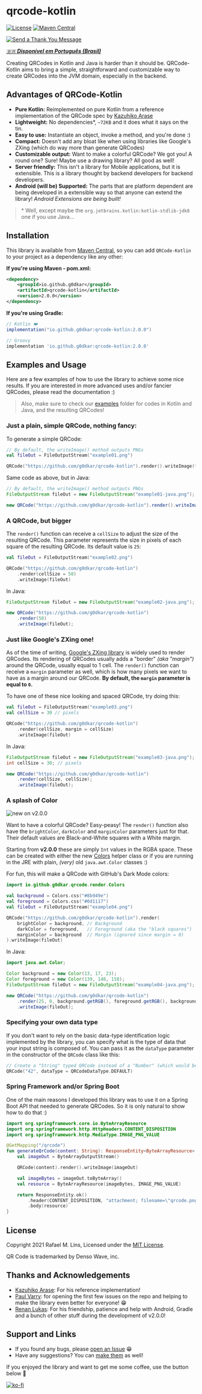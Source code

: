 # qrcode-kotlin

[![License](https://img.shields.io/github/license/g0dkar/qrcode-kotlin)](LICENSE)
[![Maven Central](https://img.shields.io/maven-central/v/io.github.g0dkar/qrcode-kotlin.svg?label=Maven%20Central)](https://search.maven.org/search?q=g:%22io.github.g0dkar%22%20AND%20a:%22qrcode-kotlin%22)

[![Send a Thank You Message](https://img.shields.io/badge/Send%20a-Thank%20You%20Message-green?style=for-the-badge)](https://saythanks.io/to/g0dkar)

[_:brazil: **Disponível em Português (Brasil)**_](README.pt_BR.md)

Creating QRCodes in Kotlin and Java is harder than it should be. QRCode-Kotlin aims to bring a simple, straightforward
and customizable way to create QRCodes into the JVM domain, especially in the backend.

## Advantages of QRCode-Kotlin

* **Pure Kotlin:** Reimplemented on pure Kotlin from a reference implementation of the QRCode spec
  by [Kazuhiko Arase](https://github.com/kazuhikoarase/qrcode-generator)
* **Lightweight:** No dependencies*, `~72KB` and it does what it says on the tin.
* **Easy to use:** Instantiate an object, invoke a method, and you're done :)
* **Compact:** Doesn't add any bloat like when using libraries like Google's ZXing (which do way more than generate
  QRCodes)
* **Customizable output:** Want to make a colorful QRCode? We got you! A round one? Sure! Maybe use a drawing library?
  All good as well!
* **Server friendly:** This isn't a library for Mobile applications, but it is extensible. This is a library thought by
  backend developers for backend developers.
* **Android (will be) Supported:** The parts that are platform dependent are being developed in a extensible way so that
  anyone can extend the library! _Android Extensions are being built!_

>\* Well, except maybe the `org.jetbrains.kotlin:kotlin-stdlib-jdk8` one if you use Java...

## Installation

This library is available from [Maven Central](https://search.maven.org/artifact/io.github.g0dkar/qrcode-kotlin/2.0.0/qrcode-kotlin),
so you can add `QRCode-Kotlin` to your project as a dependency like any other:

**If you're using Maven - pom.xml:**

```xml
<dependency>
    <groupId>io.github.g0dkar</groupId>
    <artifactId>qrcode-kotlin</artifactId>
    <version>2.0.0</version>
</dependency>
```

**If you're using Gradle:**

```groovy
// Kotlin ❤️
implementation("io.github.g0dkar:qrcode-kotlin:2.0.0")

// Groovy
implementation 'io.github.g0dkar:qrcode-kotlin:2.0.0'
```

## Examples and Usage

Here are a few examples of how to use the library to achieve some nice results. If you are interested in more advanced
uses and/or fancier QRCodes, please read the documentation :)

>Also, make sure to check our [examples](examples) folder for codes in Kotlin and Java, and the resulting QRCodes!

### Just a plain, simple QRCode, nothing fancy:

To generate a simple QRCode:

```kotlin
// By default, the writeImage() method outputs PNGs
val fileOut = FileOutputStream("example01.png")

QRCode("https://github.com/g0dkar/qrcode-kotlin").render().writeImage(fileOut)
```

Same code as above, but in Java:

```java
// By default, the writeImage() method outputs PNGs
FileOutputStream fileOut = new FileOutputStream("example01-java.png");

new QRCode("https://github.com/g0dkar/qrcode-kotlin").render().writeImage(fileOut);
```

### A QRCode, but bigger

The `render()` function can receive a `cellSize` to adjust the size of the resulting QRCode. This parameter represents
the size in pixels of each square of the resulting QRCode. Its default value is `25`:

```kotlin
val fileOut = FileOutputStream("example02.png")

QRCode("https://github.com/g0dkar/qrcode-kotlin")
    .render(cellSize = 50)
    .writeImage(fileOut)
```

In Java:

```java
FileOutputStream fileOut = new FileOutputStream("example02-java.png");

new QRCode("https://github.com/g0dkar/qrcode-kotlin")
    .render(50)
    .writeImage(fileOut);
```

### Just like Google's ZXing one!

As of the time of writing, [Google's ZXing library](https://github.com/zxing/zxing) is widely used to render QRCodes.
Its rendering of QRCodes usually adds a "border" _(aka "margin")_ around the QRCode, usually equal to 1 cell. The
`render()` function can receive a `margin` parameter as well, which is how many pixels we want to have as a margin
around our QRCode. **By default, the `margin` parameter is equal to `0`.**

To have one of these nice looking and spaced QRCode, try doing this:

```kotlin
val fileOut = FileOutputStream("example03.png")
val cellSize = 30 // pixels

QRCode("https://github.com/g0dkar/qrcode-kotlin")
    .render(cellSize, margin = cellSize)
    .writeImage(fileOut)
```

In Java:

```java
FileOutputStream fileOut = new FileOutputStream("example03-java.png");
int cellSize = 30; // pixels

new QRCode("https://github.com/g0dkar/qrcode-kotlin")
    .render(cellSize, cellSize);
    .writeImage(fileOut);
```

### A splash of Color

![new on v2.0.0](https://img.shields.io/badge/new!-v2.0.0-critical)

Want to have a colorful QRCode? Easy-peasy! The `render()` function also have the `brightColor`, `darkColor` and
`marginColor` parameters just for that. Their default values are Black-and-White squares with a White margin.

Starting from **v2.0.0** these are simply `Int` values in the RGBA space. These can be created with either the new
[Colors](src/main/kotlin/io/github/g0dkar/qrcode/render/Colors.kt) helper class or if you are running in the JRE
with plain, _(very)_ old `java.awt.Color` classes :)

For fun, this will make a QRCode with GitHub's Dark Mode colors:

```kotlin
import io.github.g0dkar.qrcode.render.Colors

val background = Colors.css("#8b949e")
val foreground = Colors.css("#0d1117")
val fileOut = FileOutputStream("example04.png")

QRCode("https://github.com/g0dkar/qrcode-kotlin").render(
    brightColor = background, // Background
    darkColor = foreground,   // Foreground (aka the "black squares")
    marginColor = background  // Margin (ignored since margin = 0)
).writeImage(fileOut)
```

In Java:

```java
import java.awt.Color;

Color background = new Color(13, 17, 23);
Color foreground = new Color(139, 148, 158);
FileOutputStream fileOut = new FileOutputStream("example04-java.png");

new QRCode("https://github.com/g0dkar/qrcode-kotlin")
    .render(25, 0, background.getRGB(), foreground.getRGB(), background.getRGB())
    .writeImage(fileOut);
```

### Specifying your own data type

If you don't want to rely on the basic data-type identification logic implemented by the library, you can specify what
is the type of data that your input string is composed of. You can pass it as the `dataType` parameter in the
constructor of the `QRCode` class like this:

```kotlin
// Create a "String" typed QRCode instead of a "Number" (which would be automatically identified)
QRCode("42", dataType = QRCodeDataType.DEFAULT)
```

### Spring Framework and/or Spring Boot

One of the main reasons I developed this library was to use it on a Spring Boot API that needed to generate QRCodes. So
it is only natural to show how to do that :)

```kotlin
import org.springframework.core.io.ByteArrayResource
import org.springframework.http.HttpHeaders.CONTENT_DISPOSITION
import org.springframework.http.MediaType.IMAGE_PNG_VALUE

@GetMapping("/qrcode")
fun generateQrCode(content: String): ResponseEntity<ByteArrayResource> {
    val imageOut = ByteArrayOutputStream()

    QRCode(content).render().writeImage(imageOut)

    val imageBytes = imageOut.toByteArray()
    val resource = ByteArrayResource(imageBytes, IMAGE_PNG_VALUE)

    return ResponseEntity.ok()
        .header(CONTENT_DISPOSITION, "attachment; filename=\"qrcode.png\"")
        .body(resource)
}
```

## License

Copyright 2021 Rafael M. Lins, Licensed under the [MIT License](LICENSE).

QR Code is trademarked by Denso Wave, inc.

## Thanks and Acknowledgements

* [Kazuhiko Arase](https://github.com/kazuhikoarase): For his reference implementation!
* [Paul Varry](https://github.com/pvarry): for opening the first few issues on the repo and helping to make the library
  even better for everyone! :grin:
* [Renan Lukas](https://github.com/RenanLukas): For his friendship, patience and help with Android, Gradle and a bunch
  of other stuff during the development of v2.0.0!

## Support and Links

* If you found any bugs,
  please [open an Issue](https://github.com/g0dkar/qrcode-kotlin/issues/new?assignees=g0dkar&labels=bug&template=bug_report.md&title=)
  😁
* Have any suggestions? You
  can [make them](https://github.com/g0dkar/qrcode-kotlin/issues/new?assignees=&labels=&template=feature_request.md&title=)
  as well!

If you enjoyed the library and want to get me some coffee, use the button below :love_you_gesture:

[![ko-fi](https://ko-fi.com/img/githubbutton_sm.svg "Buy me a coffee over at Ko-fi!")](https://ko-fi.com/g0dkar)
